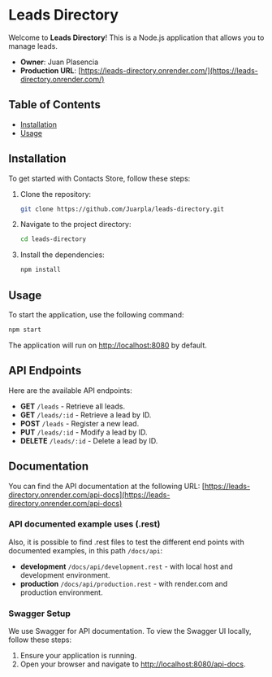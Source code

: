 # Leads Directory

Welcome to **Leads Directory**! This is a Node.js application that allows you to manage leads. 

- **Owner**: Juan Plasencia
- **Production URL**: [https://leads-directory.onrender.com/](https://leads-directory.onrender.com/)

## Table of Contents

- [Installation](#installation)
- [Usage](#usage)

## Installation

To get started with Contacts Store, follow these steps:

1. Clone the repository:
    ```bash
    git clone https://github.com/Juarpla/leads-directory.git
    ```
2. Navigate to the project directory:
    ```bash
    cd leads-directory
    ```
3. Install the dependencies:
    ```bash
    npm install
    ```

## Usage

To start the application, use the following command:
```bash
npm start
```

The application will run on [http://localhost:8080](http://localhost:8080) by default.


## API Endpoints

Here are the available API endpoints:

- **GET** `/leads` - Retrieve all leads.
- **GET** `/leads/:id` - Retrieve a lead by ID.
- **POST** `/leads` - Register a new lead.
- **PUT** `/leads/:id` - Modify a lead by ID.
- **DELETE** `/leads/:id` - Delete a lead by ID.


## Documentation

You can find the API documentation at the following URL:
[https://leads-directory.onrender.com/api-docs](https://leads-directory.onrender.com/api-docs)

### API documented example uses (.rest)

Also, it is possible to find .rest files to test the different end points with documented examples, in this path `/docs/api`:

- **development** `/docs/api/development.rest` - with local host and development environment.
- **production** `/docs/api/production.rest` - with render.com and production environment.

### Swagger Setup

We use Swagger for API documentation. To view the Swagger UI locally, follow these steps:

1. Ensure your application is running.
2. Open your browser and navigate to [http://localhost:8080/api-docs](http://localhost:8080/api-docs).
